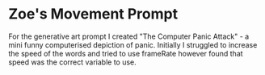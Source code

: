 # Zoe's Movement Prompt

For the generative art prompt I created "The Computer Panic Attack" - a mini funny computerised depiction of panic. Initially I struggled to increase the speed of the words and tried to use frameRate however found that speed was the correct variable to use. 